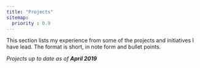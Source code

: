 ```yaml
---
title: "Projects"
sitemap:
  priority : 0.9
---
```

This section lists my experience from some of the projects and initiatives I have lead.  The format is short, in note form and bullet points.

*Projects up to date as of **April 2019***